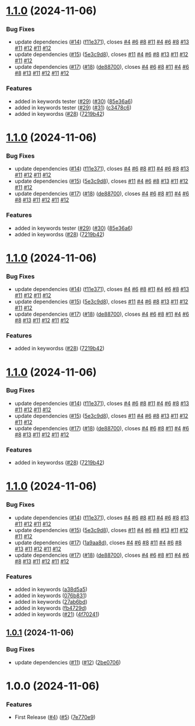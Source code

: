 # [1.1.0](https://github.com/jamaybyrone/react-schema-markup/compare/v1.0.1...v1.1.0) (2024-11-06)


### Bug Fixes

* update dependencies ([#14](https://github.com/jamaybyrone/react-schema-markup/issues/14)) ([f11e371](https://github.com/jamaybyrone/react-schema-markup/commit/f11e3719c06d15cf33b5d2d573549153f5fc66cd)), closes [#4](https://github.com/jamaybyrone/react-schema-markup/issues/4) [#6](https://github.com/jamaybyrone/react-schema-markup/issues/6) [#8](https://github.com/jamaybyrone/react-schema-markup/issues/8) [#11](https://github.com/jamaybyrone/react-schema-markup/issues/11) [#4](https://github.com/jamaybyrone/react-schema-markup/issues/4) [#6](https://github.com/jamaybyrone/react-schema-markup/issues/6) [#8](https://github.com/jamaybyrone/react-schema-markup/issues/8) [#13](https://github.com/jamaybyrone/react-schema-markup/issues/13) [#11](https://github.com/jamaybyrone/react-schema-markup/issues/11) [#12](https://github.com/jamaybyrone/react-schema-markup/issues/12) [#11](https://github.com/jamaybyrone/react-schema-markup/issues/11) [#12](https://github.com/jamaybyrone/react-schema-markup/issues/12)
* update dependencies ([#15](https://github.com/jamaybyrone/react-schema-markup/issues/15)) ([5e3c9d8](https://github.com/jamaybyrone/react-schema-markup/commit/5e3c9d8f38c3c8ef716332a25416a43620bb1cbe)), closes [#11](https://github.com/jamaybyrone/react-schema-markup/issues/11) [#4](https://github.com/jamaybyrone/react-schema-markup/issues/4) [#6](https://github.com/jamaybyrone/react-schema-markup/issues/6) [#8](https://github.com/jamaybyrone/react-schema-markup/issues/8) [#13](https://github.com/jamaybyrone/react-schema-markup/issues/13) [#11](https://github.com/jamaybyrone/react-schema-markup/issues/11) [#12](https://github.com/jamaybyrone/react-schema-markup/issues/12) [#11](https://github.com/jamaybyrone/react-schema-markup/issues/11) [#12](https://github.com/jamaybyrone/react-schema-markup/issues/12)
* update dependencies ([#17](https://github.com/jamaybyrone/react-schema-markup/issues/17)) ([#18](https://github.com/jamaybyrone/react-schema-markup/issues/18)) ([de88700](https://github.com/jamaybyrone/react-schema-markup/commit/de887001c218edcca0aefe6bdf1df382ca7200a8)), closes [#4](https://github.com/jamaybyrone/react-schema-markup/issues/4) [#6](https://github.com/jamaybyrone/react-schema-markup/issues/6) [#8](https://github.com/jamaybyrone/react-schema-markup/issues/8) [#11](https://github.com/jamaybyrone/react-schema-markup/issues/11) [#4](https://github.com/jamaybyrone/react-schema-markup/issues/4) [#6](https://github.com/jamaybyrone/react-schema-markup/issues/6) [#8](https://github.com/jamaybyrone/react-schema-markup/issues/8) [#13](https://github.com/jamaybyrone/react-schema-markup/issues/13) [#11](https://github.com/jamaybyrone/react-schema-markup/issues/11) [#12](https://github.com/jamaybyrone/react-schema-markup/issues/12) [#11](https://github.com/jamaybyrone/react-schema-markup/issues/11) [#12](https://github.com/jamaybyrone/react-schema-markup/issues/12)


### Features

* added in keywords tester ([#29](https://github.com/jamaybyrone/react-schema-markup/issues/29)) ([#30](https://github.com/jamaybyrone/react-schema-markup/issues/30)) ([85e36a6](https://github.com/jamaybyrone/react-schema-markup/commit/85e36a685f3b4b0f773c3e6b02aad457e016ef0b))
* added in keywords tester ([#29](https://github.com/jamaybyrone/react-schema-markup/issues/29)) ([#31](https://github.com/jamaybyrone/react-schema-markup/issues/31)) ([c3478c6](https://github.com/jamaybyrone/react-schema-markup/commit/c3478c63539f63e77beb7a9e66cc68cd78a88b8c))
* added in keywordss ([#28](https://github.com/jamaybyrone/react-schema-markup/issues/28)) ([7219b42](https://github.com/jamaybyrone/react-schema-markup/commit/7219b42e373060a97ffc5f1434b0b7f5e8e7afa0))

# [1.1.0](https://github.com/jamaybyrone/react-schema-markup/compare/v1.0.1...v1.1.0) (2024-11-06)




### Bug Fixes

* update dependencies ([#14](https://github.com/jamaybyrone/react-schema-markup/issues/14)) ([f11e371](https://github.com/jamaybyrone/react-schema-markup/commit/f11e3719c06d15cf33b5d2d573549153f5fc66cd)), closes [#4](https://github.com/jamaybyrone/react-schema-markup/issues/4) [#6](https://github.com/jamaybyrone/react-schema-markup/issues/6) [#8](https://github.com/jamaybyrone/react-schema-markup/issues/8) [#11](https://github.com/jamaybyrone/react-schema-markup/issues/11) [#4](https://github.com/jamaybyrone/react-schema-markup/issues/4) [#6](https://github.com/jamaybyrone/react-schema-markup/issues/6) [#8](https://github.com/jamaybyrone/react-schema-markup/issues/8) [#13](https://github.com/jamaybyrone/react-schema-markup/issues/13) [#11](https://github.com/jamaybyrone/react-schema-markup/issues/11) [#12](https://github.com/jamaybyrone/react-schema-markup/issues/12) [#11](https://github.com/jamaybyrone/react-schema-markup/issues/11) [#12](https://github.com/jamaybyrone/react-schema-markup/issues/12)
* update dependencies ([#15](https://github.com/jamaybyrone/react-schema-markup/issues/15)) ([5e3c9d8](https://github.com/jamaybyrone/react-schema-markup/commit/5e3c9d8f38c3c8ef716332a25416a43620bb1cbe)), closes [#11](https://github.com/jamaybyrone/react-schema-markup/issues/11) [#4](https://github.com/jamaybyrone/react-schema-markup/issues/4) [#6](https://github.com/jamaybyrone/react-schema-markup/issues/6) [#8](https://github.com/jamaybyrone/react-schema-markup/issues/8) [#13](https://github.com/jamaybyrone/react-schema-markup/issues/13) [#11](https://github.com/jamaybyrone/react-schema-markup/issues/11) [#12](https://github.com/jamaybyrone/react-schema-markup/issues/12) [#11](https://github.com/jamaybyrone/react-schema-markup/issues/11) [#12](https://github.com/jamaybyrone/react-schema-markup/issues/12)
* update dependencies ([#17](https://github.com/jamaybyrone/react-schema-markup/issues/17)) ([#18](https://github.com/jamaybyrone/react-schema-markup/issues/18)) ([de88700](https://github.com/jamaybyrone/react-schema-markup/commit/de887001c218edcca0aefe6bdf1df382ca7200a8)), closes [#4](https://github.com/jamaybyrone/react-schema-markup/issues/4) [#6](https://github.com/jamaybyrone/react-schema-markup/issues/6) [#8](https://github.com/jamaybyrone/react-schema-markup/issues/8) [#11](https://github.com/jamaybyrone/react-schema-markup/issues/11) [#4](https://github.com/jamaybyrone/react-schema-markup/issues/4) [#6](https://github.com/jamaybyrone/react-schema-markup/issues/6) [#8](https://github.com/jamaybyrone/react-schema-markup/issues/8) [#13](https://github.com/jamaybyrone/react-schema-markup/issues/13) [#11](https://github.com/jamaybyrone/react-schema-markup/issues/11) [#12](https://github.com/jamaybyrone/react-schema-markup/issues/12) [#11](https://github.com/jamaybyrone/react-schema-markup/issues/11) [#12](https://github.com/jamaybyrone/react-schema-markup/issues/12)


### Features

* added in keywords tester ([#29](https://github.com/jamaybyrone/react-schema-markup/issues/29)) ([#30](https://github.com/jamaybyrone/react-schema-markup/issues/30)) ([85e36a6](https://github.com/jamaybyrone/react-schema-markup/commit/85e36a685f3b4b0f773c3e6b02aad457e016ef0b))
* added in keywordss ([#28](https://github.com/jamaybyrone/react-schema-markup/issues/28)) ([7219b42](https://github.com/jamaybyrone/react-schema-markup/commit/7219b42e373060a97ffc5f1434b0b7f5e8e7afa0))

# [1.1.0](https://github.com/jamaybyrone/react-schema-markup/compare/v1.0.1...v1.1.0) (2024-11-06)




### Bug Fixes

* update dependencies ([#14](https://github.com/jamaybyrone/react-schema-markup/issues/14)) ([f11e371](https://github.com/jamaybyrone/react-schema-markup/commit/f11e3719c06d15cf33b5d2d573549153f5fc66cd)), closes [#4](https://github.com/jamaybyrone/react-schema-markup/issues/4) [#6](https://github.com/jamaybyrone/react-schema-markup/issues/6) [#8](https://github.com/jamaybyrone/react-schema-markup/issues/8) [#11](https://github.com/jamaybyrone/react-schema-markup/issues/11) [#4](https://github.com/jamaybyrone/react-schema-markup/issues/4) [#6](https://github.com/jamaybyrone/react-schema-markup/issues/6) [#8](https://github.com/jamaybyrone/react-schema-markup/issues/8) [#13](https://github.com/jamaybyrone/react-schema-markup/issues/13) [#11](https://github.com/jamaybyrone/react-schema-markup/issues/11) [#12](https://github.com/jamaybyrone/react-schema-markup/issues/12) [#11](https://github.com/jamaybyrone/react-schema-markup/issues/11) [#12](https://github.com/jamaybyrone/react-schema-markup/issues/12)
* update dependencies ([#15](https://github.com/jamaybyrone/react-schema-markup/issues/15)) ([5e3c9d8](https://github.com/jamaybyrone/react-schema-markup/commit/5e3c9d8f38c3c8ef716332a25416a43620bb1cbe)), closes [#11](https://github.com/jamaybyrone/react-schema-markup/issues/11) [#4](https://github.com/jamaybyrone/react-schema-markup/issues/4) [#6](https://github.com/jamaybyrone/react-schema-markup/issues/6) [#8](https://github.com/jamaybyrone/react-schema-markup/issues/8) [#13](https://github.com/jamaybyrone/react-schema-markup/issues/13) [#11](https://github.com/jamaybyrone/react-schema-markup/issues/11) [#12](https://github.com/jamaybyrone/react-schema-markup/issues/12) [#11](https://github.com/jamaybyrone/react-schema-markup/issues/11) [#12](https://github.com/jamaybyrone/react-schema-markup/issues/12)
* update dependencies ([#17](https://github.com/jamaybyrone/react-schema-markup/issues/17)) ([#18](https://github.com/jamaybyrone/react-schema-markup/issues/18)) ([de88700](https://github.com/jamaybyrone/react-schema-markup/commit/de887001c218edcca0aefe6bdf1df382ca7200a8)), closes [#4](https://github.com/jamaybyrone/react-schema-markup/issues/4) [#6](https://github.com/jamaybyrone/react-schema-markup/issues/6) [#8](https://github.com/jamaybyrone/react-schema-markup/issues/8) [#11](https://github.com/jamaybyrone/react-schema-markup/issues/11) [#4](https://github.com/jamaybyrone/react-schema-markup/issues/4) [#6](https://github.com/jamaybyrone/react-schema-markup/issues/6) [#8](https://github.com/jamaybyrone/react-schema-markup/issues/8) [#13](https://github.com/jamaybyrone/react-schema-markup/issues/13) [#11](https://github.com/jamaybyrone/react-schema-markup/issues/11) [#12](https://github.com/jamaybyrone/react-schema-markup/issues/12) [#11](https://github.com/jamaybyrone/react-schema-markup/issues/11) [#12](https://github.com/jamaybyrone/react-schema-markup/issues/12)


### Features

* added in keywordss ([#28](https://github.com/jamaybyrone/react-schema-markup/issues/28)) ([7219b42](https://github.com/jamaybyrone/react-schema-markup/commit/7219b42e373060a97ffc5f1434b0b7f5e8e7afa0))

# [1.1.0](https://github.com/jamaybyrone/react-schema-markup/compare/v1.0.1...v1.1.0) (2024-11-06)


### Bug Fixes

* update dependencies ([#14](https://github.com/jamaybyrone/react-schema-markup/issues/14)) ([f11e371](https://github.com/jamaybyrone/react-schema-markup/commit/f11e3719c06d15cf33b5d2d573549153f5fc66cd)), closes [#4](https://github.com/jamaybyrone/react-schema-markup/issues/4) [#6](https://github.com/jamaybyrone/react-schema-markup/issues/6) [#8](https://github.com/jamaybyrone/react-schema-markup/issues/8) [#11](https://github.com/jamaybyrone/react-schema-markup/issues/11) [#4](https://github.com/jamaybyrone/react-schema-markup/issues/4) [#6](https://github.com/jamaybyrone/react-schema-markup/issues/6) [#8](https://github.com/jamaybyrone/react-schema-markup/issues/8) [#13](https://github.com/jamaybyrone/react-schema-markup/issues/13) [#11](https://github.com/jamaybyrone/react-schema-markup/issues/11) [#12](https://github.com/jamaybyrone/react-schema-markup/issues/12) [#11](https://github.com/jamaybyrone/react-schema-markup/issues/11) [#12](https://github.com/jamaybyrone/react-schema-markup/issues/12)
* update dependencies ([#15](https://github.com/jamaybyrone/react-schema-markup/issues/15)) ([5e3c9d8](https://github.com/jamaybyrone/react-schema-markup/commit/5e3c9d8f38c3c8ef716332a25416a43620bb1cbe)), closes [#11](https://github.com/jamaybyrone/react-schema-markup/issues/11) [#4](https://github.com/jamaybyrone/react-schema-markup/issues/4) [#6](https://github.com/jamaybyrone/react-schema-markup/issues/6) [#8](https://github.com/jamaybyrone/react-schema-markup/issues/8) [#13](https://github.com/jamaybyrone/react-schema-markup/issues/13) [#11](https://github.com/jamaybyrone/react-schema-markup/issues/11) [#12](https://github.com/jamaybyrone/react-schema-markup/issues/12) [#11](https://github.com/jamaybyrone/react-schema-markup/issues/11) [#12](https://github.com/jamaybyrone/react-schema-markup/issues/12)
* update dependencies ([#17](https://github.com/jamaybyrone/react-schema-markup/issues/17)) ([#18](https://github.com/jamaybyrone/react-schema-markup/issues/18)) ([de88700](https://github.com/jamaybyrone/react-schema-markup/commit/de887001c218edcca0aefe6bdf1df382ca7200a8)), closes [#4](https://github.com/jamaybyrone/react-schema-markup/issues/4) [#6](https://github.com/jamaybyrone/react-schema-markup/issues/6) [#8](https://github.com/jamaybyrone/react-schema-markup/issues/8) [#11](https://github.com/jamaybyrone/react-schema-markup/issues/11) [#4](https://github.com/jamaybyrone/react-schema-markup/issues/4) [#6](https://github.com/jamaybyrone/react-schema-markup/issues/6) [#8](https://github.com/jamaybyrone/react-schema-markup/issues/8) [#13](https://github.com/jamaybyrone/react-schema-markup/issues/13) [#11](https://github.com/jamaybyrone/react-schema-markup/issues/11) [#12](https://github.com/jamaybyrone/react-schema-markup/issues/12) [#11](https://github.com/jamaybyrone/react-schema-markup/issues/11) [#12](https://github.com/jamaybyrone/react-schema-markup/issues/12)


### Features

* added in keywordss ([#28](https://github.com/jamaybyrone/react-schema-markup/issues/28)) ([7219b42](https://github.com/jamaybyrone/react-schema-markup/commit/7219b42e373060a97ffc5f1434b0b7f5e8e7afa0))

# [1.1.0](https://github.com/jamaybyrone/react-schema-markup/compare/v1.0.1...v1.1.0) (2024-11-06)


### Bug Fixes

* update dependencies ([#14](https://github.com/jamaybyrone/react-schema-markup/issues/14)) ([f11e371](https://github.com/jamaybyrone/react-schema-markup/commit/f11e3719c06d15cf33b5d2d573549153f5fc66cd)), closes [#4](https://github.com/jamaybyrone/react-schema-markup/issues/4) [#6](https://github.com/jamaybyrone/react-schema-markup/issues/6) [#8](https://github.com/jamaybyrone/react-schema-markup/issues/8) [#11](https://github.com/jamaybyrone/react-schema-markup/issues/11) [#4](https://github.com/jamaybyrone/react-schema-markup/issues/4) [#6](https://github.com/jamaybyrone/react-schema-markup/issues/6) [#8](https://github.com/jamaybyrone/react-schema-markup/issues/8) [#13](https://github.com/jamaybyrone/react-schema-markup/issues/13) [#11](https://github.com/jamaybyrone/react-schema-markup/issues/11) [#12](https://github.com/jamaybyrone/react-schema-markup/issues/12) [#11](https://github.com/jamaybyrone/react-schema-markup/issues/11) [#12](https://github.com/jamaybyrone/react-schema-markup/issues/12)
* update dependencies ([#15](https://github.com/jamaybyrone/react-schema-markup/issues/15)) ([5e3c9d8](https://github.com/jamaybyrone/react-schema-markup/commit/5e3c9d8f38c3c8ef716332a25416a43620bb1cbe)), closes [#11](https://github.com/jamaybyrone/react-schema-markup/issues/11) [#4](https://github.com/jamaybyrone/react-schema-markup/issues/4) [#6](https://github.com/jamaybyrone/react-schema-markup/issues/6) [#8](https://github.com/jamaybyrone/react-schema-markup/issues/8) [#13](https://github.com/jamaybyrone/react-schema-markup/issues/13) [#11](https://github.com/jamaybyrone/react-schema-markup/issues/11) [#12](https://github.com/jamaybyrone/react-schema-markup/issues/12) [#11](https://github.com/jamaybyrone/react-schema-markup/issues/11) [#12](https://github.com/jamaybyrone/react-schema-markup/issues/12)
* update dependencies ([#17](https://github.com/jamaybyrone/react-schema-markup/issues/17)) ([1a9aa8d](https://github.com/jamaybyrone/react-schema-markup/commit/1a9aa8d5426065ebfc6cf61fd0d7189e7c9e204d)), closes [#4](https://github.com/jamaybyrone/react-schema-markup/issues/4) [#6](https://github.com/jamaybyrone/react-schema-markup/issues/6) [#8](https://github.com/jamaybyrone/react-schema-markup/issues/8) [#11](https://github.com/jamaybyrone/react-schema-markup/issues/11) [#4](https://github.com/jamaybyrone/react-schema-markup/issues/4) [#6](https://github.com/jamaybyrone/react-schema-markup/issues/6) [#8](https://github.com/jamaybyrone/react-schema-markup/issues/8) [#13](https://github.com/jamaybyrone/react-schema-markup/issues/13) [#11](https://github.com/jamaybyrone/react-schema-markup/issues/11) [#12](https://github.com/jamaybyrone/react-schema-markup/issues/12) [#11](https://github.com/jamaybyrone/react-schema-markup/issues/11) [#12](https://github.com/jamaybyrone/react-schema-markup/issues/12)
* update dependencies ([#17](https://github.com/jamaybyrone/react-schema-markup/issues/17)) ([#18](https://github.com/jamaybyrone/react-schema-markup/issues/18)) ([de88700](https://github.com/jamaybyrone/react-schema-markup/commit/de887001c218edcca0aefe6bdf1df382ca7200a8)), closes [#4](https://github.com/jamaybyrone/react-schema-markup/issues/4) [#6](https://github.com/jamaybyrone/react-schema-markup/issues/6) [#8](https://github.com/jamaybyrone/react-schema-markup/issues/8) [#11](https://github.com/jamaybyrone/react-schema-markup/issues/11) [#4](https://github.com/jamaybyrone/react-schema-markup/issues/4) [#6](https://github.com/jamaybyrone/react-schema-markup/issues/6) [#8](https://github.com/jamaybyrone/react-schema-markup/issues/8) [#13](https://github.com/jamaybyrone/react-schema-markup/issues/13) [#11](https://github.com/jamaybyrone/react-schema-markup/issues/11) [#12](https://github.com/jamaybyrone/react-schema-markup/issues/12) [#11](https://github.com/jamaybyrone/react-schema-markup/issues/11) [#12](https://github.com/jamaybyrone/react-schema-markup/issues/12)


### Features

* added in keywords ([a38d5a5](https://github.com/jamaybyrone/react-schema-markup/commit/a38d5a549334dadd6ea78a9ae745fda9d27d8a04))
* added in keywords ([076b831](https://github.com/jamaybyrone/react-schema-markup/commit/076b8315829753e57ad6a846264daf192112e255))
* added in keywords ([27ab6bd](https://github.com/jamaybyrone/react-schema-markup/commit/27ab6bdd919b21b1e15c79dc37717868a4e50405))
* added in keywords ([fb4729d](https://github.com/jamaybyrone/react-schema-markup/commit/fb4729ddf1ff53afc8d0ae1342b59b3255591806))
* added in keywords ([#21](https://github.com/jamaybyrone/react-schema-markup/issues/21)) ([4f70241](https://github.com/jamaybyrone/react-schema-markup/commit/4f70241e60f80903f09a9993c09d839f2bb0e624))

## [1.0.1](https://github.com/jamaybyrone/react-schema-markup/compare/v1.0.0...v1.0.1) (2024-11-06)


### Bug Fixes

* update dependencies ([#11](https://github.com/jamaybyrone/react-schema-markup/issues/11)) ([#12](https://github.com/jamaybyrone/react-schema-markup/issues/12)) ([2be0706](https://github.com/jamaybyrone/react-schema-markup/commit/2be0706089e4c70a9efcb42bc76773d971346ea7))

# 1.0.0 (2024-11-06)


### Features

* First Release ([#4](https://github.com/jamaybyrone/react-schema-markup/issues/4)) ([#5](https://github.com/jamaybyrone/react-schema-markup/issues/5)) ([7e770e9](https://github.com/jamaybyrone/react-schema-markup/commit/7e770e9d1b06511aa27525796ff98a2fc4c38355))
